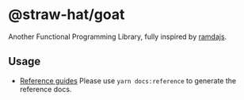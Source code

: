 # @straw-hat/goat

Another Functional Programming Library, fully inspired by [ramdajs](https://ramdajs.com/).

## Usage

- [Reference guides](./docs/reference/index.html) Please use `yarn docs:reference`
  to generate the reference docs.
